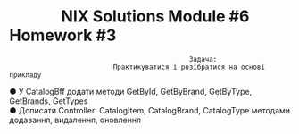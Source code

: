 # &nbsp;&nbsp;&nbsp;&nbsp;&nbsp;&nbsp;&nbsp;&nbsp;&nbsp;&nbsp;&nbsp;&nbsp;&nbsp;&nbsp;NIX Solutions Module #6 Homework #3

                                                 Задача: 
                              Практикуватися і розібратися на основі прикладу
                    
● У CatalogBff додати методи GetById, GetByBrand, GetByType, GetBrands, GetTypes\
● Дописати Controller: CatalogItem, CatalogBrand, CatalogType методами додавання, видалення, оновлення
